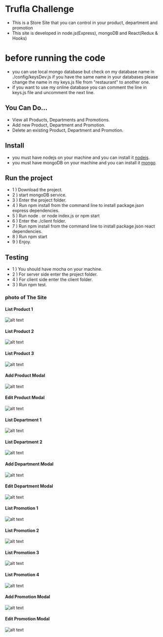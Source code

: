 # Trufla Challenge
* This is a Store Site that you can control in your product, department and promotion 
* This site is developed in node.js(Express), mongoDB and React(Redux & Hooks)


# before running the code
* you can use local mongo database but check on my database name in ./config/keysDev.js
if you have the same name in your databases please change the name in my keys.js file from "restaurant" to another one.
* if you want to use my online database you can comment the line in keys.js file and uncomment the next line.

## You Can Do... 
* View all Products, Departments and Promotions.
* Add new Product, Department and Promotion.
* Delete an existing Product, Department and Promotion.


## Install
* you must have nodejs on your machine and you can install it [nodejs](https://nodejs.org/en/download/).
* you must have mongoDB on your machine and you can install it [mongo](https://docs.mongodb.com/manual/installation/).

## Run the project
* 1 ) Download the project.
* 2 ) start mongoDB service.
* 3 ) Enter the project folder.
* 4 ) Run npm install from the command line to install package.json express dependencies. 
* 5 ) Run node . or node  index.js or npm start
* 6 ) Enter the ./client folder.
* 7 ) Run npm install from the command line to install package.json react dependencies. 
* 8 ) Run npm start
* 9 ) Enjoy.

## Testing
* 1 ) You should have mocha on your machine.
* 2 ) For server side enter the project folder.
* 4 ) For client side enter the client folder.
* 3 ) Run npm test.

### photo of The Site

#### List Product 1
![alt text](./client/Images/productList1.png)

#### List Product 2
![alt text](./client/Images/productList2.png)

#### List Product 3
![alt text](./client/Images/productList3.png)

#### Add Product Modal
![alt text](./client/Images/productAddModal.png)

#### Edit Product Modal
![alt text](./client/Images/productEditModal.png)

#### List Department 1
![alt text](./client/Images/departmentList1.png)

#### List Department 2
![alt text](./client/Images/departmentList2.png)

#### Add Department Modal
![alt text](./client/Images/departmentAddModal.png)

#### Edit Department Modal
![alt text](./client/Images/departmentEditModal.png)


#### List Promotion 1
![alt text](./client/Images/promotionList1.png)

#### List Promotion 2
![alt text](./client/Images/promotionList2.png)

#### List Promotion 3
![alt text](./client/Images/promotionList3.png)

#### List Promotion 4
![alt text](./client/Images/promotionList4.png)

#### Add Promotion Modal
![alt text](./client/Images/promotionAddModal.png)

#### Edit Promotion Modal
![alt text](./client/Images/promotionEditModal.png)

